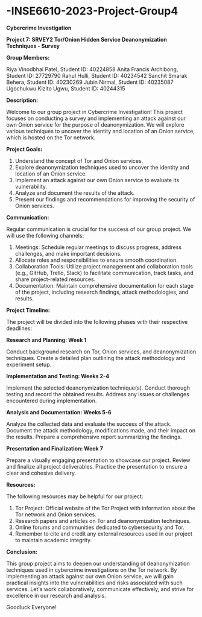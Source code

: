 # -INSE6610-2023-Project-Group4
**Cybercrime Investigation**



**Project 7: SRVEY2 Tor/Onion Hidden Service Deanonymization Techniques - Survey**

**Group Members:**

Riya Vinodbhai Patel, Student ID: 40224858
Anita Francis Archibong, Student ID: 27729790
Rahul Hulli, Student ID: 40234542
Sanchit Smarak Behera, Student ID: 40230269
Jubin Nirmal, Student ID: 40235087
Ugochukwu Kizito Ugwu, Student ID: 40244315

**Description:**

Welcome to our group project in Cybercrime Investigation! This project focuses on conducting a survey and implementing an attack against our own Onion service for the purpose of deanonymization. We will explore various techniques to uncover the identity and location of an Onion service, which is hosted on the Tor network.

**Project Goals:**

1. Understand the concept of Tor and Onion services.
2. Explore deanonymization techniques used to uncover the identity and location of an Onion service.
3. Implement an attack against our own Onion service to evaluate its vulnerability.
4. Analyze and document the results of the attack.
5. Present our findings and recommendations for improving the security of Onion services.

**Communication:**

Regular communication is crucial for the success of our group project. We will use the following channels:

1. Meetings: Schedule regular meetings to discuss progress, address challenges, and make important decisions.
2. Allocate roles and responsibilities to ensure smooth coordination.
3. Collaboration Tools: Utilize project management and collaboration tools (e.g., GitHub, Trello, Slack) to facilitate communication, track tasks, and share project-related resources.
4. Documentation: Maintain comprehensive documentation for each stage of the project, including research findings, attack methodologies, and results.
   
**Project Timeline:**

The project will be divided into the following phases with their respective deadlines:

**Research and Planning: Week 1**

Conduct background research on Tor, Onion services, and deanonymization techniques.
Create a detailed plan outlining the attack methodology and experiment setup.

**Implementation and Testing: Weeks 2-4**

Implement the selected deanonymization technique(s).
Conduct thorough testing and record the obtained results.
Address any issues or challenges encountered during implementation.

**Analysis and Documentation: Weeks 5-6**

Analyze the collected data and evaluate the success of the attack.
Document the attack methodology, modifications made, and their impact on the results.
Prepare a comprehensive report summarizing the findings.

**Presentation and Finalization: Week 7**

Prepare a visually engaging presentation to showcase our project.
Review and finalize all project deliverables.
Practice the presentation to ensure a clear and cohesive delivery.

**Resources:**

The following resources may be helpful for our project:

1. Tor Project: Official website of the Tor Project with information about the Tor network and Onion services.
2. Research papers and articles on Tor and deanonymization techniques.
3. Online forums and communities dedicated to cybersecurity and Tor.
4. Remember to cite and credit any external resources used in our project to maintain academic integrity.

**Conclusion:**

This group project aims to deepen our understanding of deanonymization techniques used in cybercrime investigations on the Tor network. By implementing an attack against our own Onion service, we will gain practical insights into the vulnerabilities and risks associated with such services. Let's work collaboratively, communicate effectively, and strive for excellence in our research and analysis. 

Goodluck Everyone!
